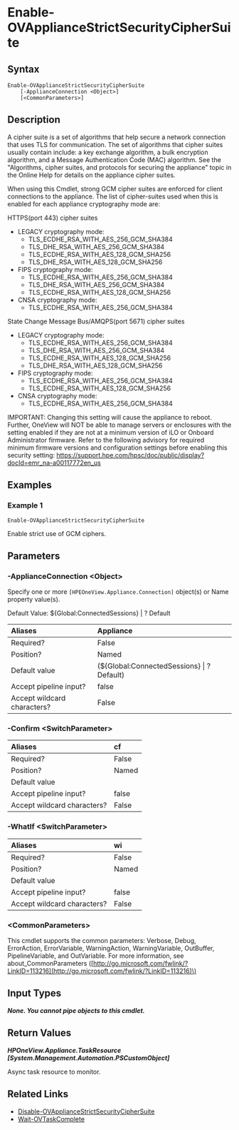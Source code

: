 ﻿---
description: Enforce strict use of strong GCM (Galois/Counter Mode) ciphers for an appliance.
---

# Enable-OVApplianceStrictSecurityCipherSuite

## Syntax

```text
Enable-OVApplianceStrictSecurityCipherSuite
    [-ApplianceConnection <Object>]
    [<CommonParameters>]
```

## Description

A cipher suite is a set of algorithms that help secure a network connection that uses TLS for communication. The set of algorithms that cipher suites usually contain include: a key exchange algorithm, a bulk encryption algorithm, and a Message Authentication Code (MAC) algorithm.  See the "Algorithms, cipher suites, and protocols for securing the appliance" topic in the Online Help for details on the appliance cipher suites.

When using this Cmdlet, strong GCM cipher suites are enforced for client connections to the appliance. The list of cipher-suites used when this is enabled for each appliance cryptography mode are:

HTTPS(port 443) cipher suites
* LEGACY cryptography mode:
    * TLS_ECDHE_RSA_WITH_AES_256_GCM_SHA384
    * TLS_DHE_RSA_WITH_AES_256_GCM_SHA384
    * TLS_ECDHE_RSA_WITH_AES_128_GCM_SHA256
    * TLS_DHE_RSA_WITH_AES_128_GCM_SHA256
* FIPS cryptography mode:
    * TLS_ECDHE_RSA_WITH_AES_256_GCM_SHA384
    * TLS_DHE_RSA_WITH_AES_256_GCM_SHA384
    * TLS_ECDHE_RSA_WITH_AES_128_GCM_SHA256
* CNSA cryptography mode:
    * TLS_ECDHE_RSA_WITH_AES_256_GCM_SHA384

State Change Message Bus/AMQPS(port 5671) cipher suites
* LEGACY cryptography mode:
    * TLS_ECDHE_RSA_WITH_AES_256_GCM_SHA384
    * TLS_DHE_RSA_WITH_AES_256_GCM_SHA384
    * TLS_ECDHE_RSA_WITH_AES_128_GCM_SHA256
    * TLS_DHE_RSA_WITH_AES_128_GCM_SHA256
* FIPS cryptography mode:
    * TLS_ECDHE_RSA_WITH_AES_256_GCM_SHA384
    * TLS_ECDHE_RSA_WITH_AES_128_GCM_SHA256
* CNSA cryptography mode:
    * TLS_ECDHE_RSA_WITH_AES_256_GCM_SHA384

IMPORTANT: Changing this setting will cause the appliance to reboot. Further, OneView will NOT be able to manage servers or enclosures with the setting enabled if they are not at a minimum version of iLO or Onboard Administrator firmware. Refer to the following advisory for required minimum firmware versions and configuration settings before enabling this security setting: https://support.hpe.com/hpsc/doc/public/display?docId=emr_na-a00117772en_us

## Examples

###  Example 1 

```text
Enable-OVApplianceStrictSecurityCipherSuite

```

Enable strict use of GCM ciphers.

## Parameters

### -ApplianceConnection &lt;Object&gt;

Specify one or more `[HPEOneView.Appliance.Connection]` object(s) or Name property value(s).

Default Value: ${Global:ConnectedSessions} | ? Default

| Aliases | Appliance |
| :--- | :--- |
| Required? | False |
| Position? | Named |
| Default value | (${Global:ConnectedSessions} &vert; ? Default) |
| Accept pipeline input? | false |
| Accept wildcard characters? | False |

### -Confirm &lt;SwitchParameter&gt;



| Aliases | cf |
| :--- | :--- |
| Required? | False |
| Position? | Named |
| Default value |  |
| Accept pipeline input? | false |
| Accept wildcard characters? | False |

### -WhatIf &lt;SwitchParameter&gt;



| Aliases | wi |
| :--- | :--- |
| Required? | False |
| Position? | Named |
| Default value |  |
| Accept pipeline input? | false |
| Accept wildcard characters? | False |

### &lt;CommonParameters&gt;

This cmdlet supports the common parameters: Verbose, Debug, ErrorAction, ErrorVariable, WarningAction, WarningVariable, OutBuffer, PipelineVariable, and OutVariable. For more information, see about\_CommonParameters \([http://go.microsoft.com/fwlink/?LinkID=113216](http://go.microsoft.com/fwlink/?LinkID=113216)\)

## Input Types

_**None.  You cannot pipe objects to this cmdlet.**_

## Return Values

_**HPOneView.Appliance.TaskResource [System.Management.Automation.PSCustomObject]**_

Async task resource to monitor.

## Related Links

* [Disable-OVApplianceStrictSecurityCipherSuite](disable-ovappliancestrictsecurityciphersuite.md)
* [Wait-OVTaskComplete](wait-ovtaskcomplete.md)
